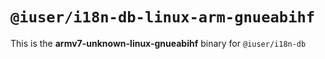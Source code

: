 # `@iuser/i18n-db-linux-arm-gnueabihf`

This is the **armv7-unknown-linux-gnueabihf** binary for `@iuser/i18n-db`
